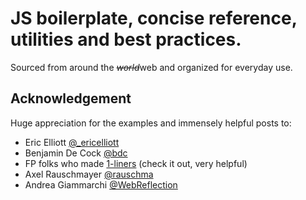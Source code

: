 # JS boilerplate, concise reference, utilities and best practices.

Sourced from around the <s>*world*</s>web and organized for everyday use.

## Acknowledgement

Huge appreciation for the examples and immensely helpful posts to:
* Eric Elliott [@_ericelliott](https://twitter.com/_ericelliott)
* Benjamin De Cock [@bdc](https://twitter.com/bdc)
* FP folks who made [1-liners](https://github.com/1-liners/1-liners) (check it out, very helpful)
* Axel Rauschmayer [@rauschma](https://twitter.com/rauschma)
* Andrea Giammarchi [@WebReflection](https://twitter.com/WebReflection)

